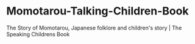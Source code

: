 Momotarou-Talking-Children-Book
===============================

The Story of Momotarou, Japanese folklore and children's story | The Speaking Childrens Book
